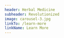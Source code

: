 ```yaml
---
header: Herbal Medicine
subheader: Revolutionized
image: carousel-3.jpg
linkTo: /learn-more
linkName: Learn More
---
```

